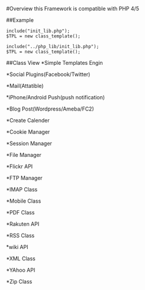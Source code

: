 #Overview
this Framework is compatible with PHP 4/5

##Example

    include("init_lib.php");
    $TPL = new class_template();

    include("../php_lib/init_lib.php");
    $TPL = new class_template();

##Class View
*Simple Templates Engin

*Social Plugins(Facebook/Twitter)

*Mail(Attatible)

*iPhone/Android Push(push notification)

*Blog Post(Wordpress/Ameba/FC2)

*Create Calender

*Cookie Manager

*Session Manager

*File Manager

*Flickr API

*FTP Manager

*IMAP Class

*Mobile Class

*PDF Class

*Rakuten API

*RSS Class

*wiki API

*XML Class

*YAhoo API

*Zip Class
